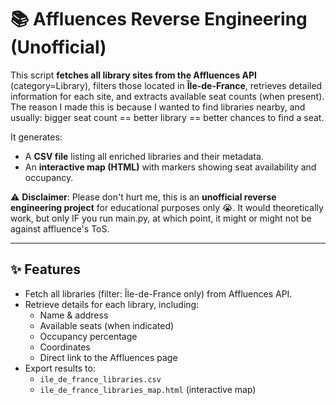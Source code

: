 # 📚 Affluences Reverse Engineering (Unofficial)

This script **fetches all library sites from the Affluences API** (category=Library), filters those located in **Île-de-France**, retrieves detailed information for each site, and extracts available seat counts (when present). The reason I made this is because I wanted to find libraries nearby, and usually: bigger seat count == better library == better chances to find a seat.

It generates:
- A **CSV file** listing all enriched libraries and their metadata.
- An **interactive map (HTML)** with markers showing seat availability and occupancy.

⚠️ **Disclaimer**: Please don't hurt me, this is an **unofficial reverse engineering project** for educational purposes only 😭. It would theoretically work, but only IF you run main.py, at which point, it might or might not be against affluence's ToS.

---

## ✨ Features

- Fetch all libraries (filter: Île-de-France only) from Affluences API.
- Retrieve details for each library, including:
  - Name & address
  - Available seats (when indicated)
  - Occupancy percentage
  - Coordinates
  - Direct link to the Affluences page
- Export results to:
  - `ile_de_france_libraries.csv`
  - `ile_de_france_libraries_map.html` (interactive map)